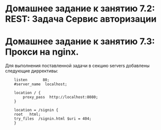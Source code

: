 # Домашнее задание к занятию 7.2: REST: Задача Сервис авторизации
# Домашнее задание к занятию 7.3: Прокси на nginx.
Для выполнения поставленной задачи в секцию servers добавлены следующие диррективы:
~~~
	listen       80;
	#server_name  localhost;

	location / {
		proxy_pass	http://localhost:8080;
	}

	location = /signin {
	root   html;
	try_files  /signin.html $uri = 404;
	}
 ~~~
